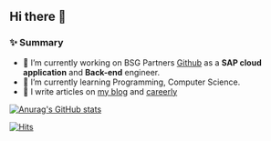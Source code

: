 ## Hi there 👋

### ✨ Summary

- 🔭 I’m currently working on BSG Partners [Github](https://github.com/kekwon) as a **SAP cloud application** and **Back-end** engineer.
- 🌱 I’m currently learning Programming, Computer Science.
- 📝 I write articles on [my blog](https://butter-shower.tistory.com) and [careerly](https://careerly.co.kr/profiles/222701)

[![Anurag's GitHub stats](https://github-readme-stats.vercel.app/api?username=yoons2owo&show_icons=true&include_all_commits=true&count_private=true)](https://github.com/anuraghazra/github-readme-stats)


[![Hits](https://hits.seeyoufarm.com/api/count/incr/badge.svg?url=https%3A%2F%2Fgithub.com%2Fyoons2owo&count_bg=%2379C83D&title_bg=%23555555&icon=&icon_color=%23E7E7E7&title=hits&edge_flat=false)](https://hits.seeyoufarm.com)
